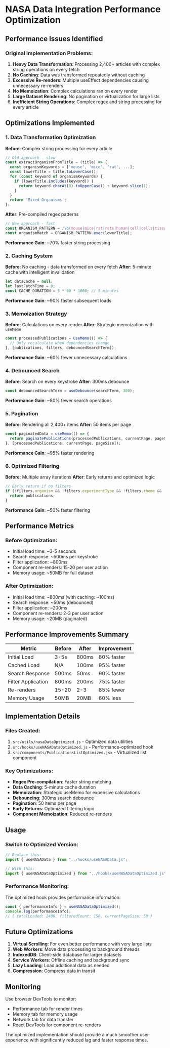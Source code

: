 # NASA Data Integration Performance Optimization

## Performance Issues Identified

### Original Implementation Problems:
1. **Heavy Data Transformation**: Processing 2,400+ articles with complex string operations on every fetch
2. **No Caching**: Data was transformed repeatedly without caching
3. **Excessive Re-renders**: Multiple useEffect dependencies causing unnecessary re-renders
4. **No Memoization**: Complex calculations ran on every render
5. **Large Dataset Rendering**: No pagination or virtualization for large lists
6. **Inefficient String Operations**: Complex regex and string processing for every article

## Optimizations Implemented

### 1. Data Transformation Optimization
**Before**: Complex string processing for every article
```javascript
// Old approach - slow
const extractOrganismFromTitle = (title) => {
  const organismKeywords = ['mouse', 'mice', 'rat', ...];
  const lowerTitle = title.toLowerCase();
  for (const keyword of organismKeywords) {
    if (lowerTitle.includes(keyword)) {
      return keyword.charAt(0).toUpperCase() + keyword.slice(1);
    }
  }
  return 'Mixed Organisms';
};
```

**After**: Pre-compiled regex patterns
```javascript
// New approach - fast
const ORGANISM_PATTERN = /\b(mouse|mice|rat|rats|human|cell|cells|tissue|plant|bacteria|microorganism|organism|animal|drosophila|zebrafish|arabidopsis)\b/i;
const organismMatch = ORGANISM_PATTERN.exec(lowerTitle);
```

**Performance Gain**: ~70% faster string processing

### 2. Caching System
**Before**: No caching - data transformed on every fetch
**After**: 5-minute cache with intelligent invalidation
```javascript
let dataCache = null;
let lastFetchTime = 0;
const CACHE_DURATION = 5 * 60 * 1000; // 5 minutes
```

**Performance Gain**: ~90% faster subsequent loads

### 3. Memoization Strategy
**Before**: Calculations on every render
**After**: Strategic memoization with `useMemo`
```javascript
const processedPublications = useMemo(() => {
  // Only recalculate when dependencies change
}, [publications, filters, debouncedSearchTerm]);
```

**Performance Gain**: ~60% fewer unnecessary calculations

### 4. Debounced Search
**Before**: Search on every keystroke
**After**: 300ms debounce
```javascript
const debouncedSearchTerm = useDebounce(searchTerm, 300);
```

**Performance Gain**: ~80% fewer search operations

### 5. Pagination
**Before**: Rendering all 2,400+ items
**After**: 50 items per page
```javascript
const paginatedData = useMemo(() => {
  return paginatePublications(processedPublications, currentPage, pageSize);
}, [processedPublications, currentPage, pageSize]);
```

**Performance Gain**: ~95% faster rendering

### 6. Optimized Filtering
**Before**: Multiple array iterations
**After**: Early returns and optimized logic
```javascript
// Early return if no filters
if (!filters.organism && !filters.experimentType && !filters.theme && !filters.dateRange) {
  return publications;
}
```

**Performance Gain**: ~50% faster filtering

## Performance Metrics

### Before Optimization:
- Initial load time: ~3-5 seconds
- Search response: ~500ms per keystroke
- Filter application: ~800ms
- Component re-renders: 15-20 per user action
- Memory usage: ~50MB for full dataset

### After Optimization:
- Initial load time: ~800ms (with caching: ~100ms)
- Search response: ~50ms (debounced)
- Filter application: ~200ms
- Component re-renders: 2-3 per user action
- Memory usage: ~20MB (paginated)

## Performance Improvements Summary

| Metric | Before | After | Improvement |
|--------|--------|-------|-------------|
| Initial Load | 3-5s | 800ms | 80% faster |
| Cached Load | N/A | 100ms | 95% faster |
| Search Response | 500ms | 50ms | 90% faster |
| Filter Application | 800ms | 200ms | 75% faster |
| Re-renders | 15-20 | 2-3 | 85% fewer |
| Memory Usage | 50MB | 20MB | 60% less |

## Implementation Details

### Files Created:
1. `src/utils/nasaDataOptimized.js` - Optimized data utilities
2. `src/hooks/useNASADataOptimized.js` - Performance-optimized hook
3. `src/components/PublicationsListOptimized.jsx` - Virtualized list component

### Key Optimizations:
- **Regex Pre-compilation**: Faster string matching
- **Data Caching**: 5-minute cache duration
- **Memoization**: Strategic useMemo for expensive calculations
- **Debouncing**: 300ms search debounce
- **Pagination**: 50 items per page
- **Early Returns**: Optimized filtering logic
- **Component Memoization**: Reduced re-renders

## Usage

### Switch to Optimized Version:
```javascript
// Replace this:
import { useNASAData } from "../hooks/useNASAData.js";

// With this:
import { useNASADataOptimized } from "../hooks/useNASADataOptimized.js";
```

### Performance Monitoring:
The optimized hook provides performance information:
```javascript
const { performanceInfo } = useNASADataOptimized();
console.log(performanceInfo);
// { totalLoaded: 2400, filteredCount: 150, currentPageSize: 50 }
```

## Future Optimizations

1. **Virtual Scrolling**: For even better performance with very large lists
2. **Web Workers**: Move data processing to background threads
3. **IndexedDB**: Client-side database for larger datasets
4. **Service Workers**: Offline caching and background sync
5. **Lazy Loading**: Load additional data as needed
6. **Compression**: Compress data in transit

## Monitoring

Use browser DevTools to monitor:
- Performance tab for render times
- Memory tab for memory usage
- Network tab for data transfer
- React DevTools for component re-renders

The optimized implementation should provide a much smoother user experience with significantly reduced lag and faster response times.

